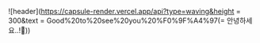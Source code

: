 ![header](https://capsule-render.vercel.app/api?type=waving&height = 300&text = Good%20to%20see%20you%20%F0%9F%A4%97(= 안녕하세요..!🤗))
